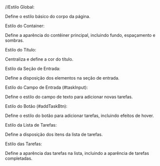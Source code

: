 //Estilo Global:

Define o estilo básico do corpo da página.

Estilo do Container:

Define a aparência do contêiner principal, incluindo fundo, espaçamento e sombras.

Estilo do Título:

Centraliza e define a cor do título.

Estilo da Seção de Entrada:

Define a disposição dos elementos na seção de entrada.

Estilo do Campo de Entrada (#taskInput):

Define o estilo do campo de texto para adicionar novas tarefas.

Estilo do Botão (#addTaskBtn):

Define o estilo do botão para adicionar tarefas, incluindo efeitos de hover.

Estilo da Lista de Tarefas:

Define a disposição dos itens da lista de tarefas.

Estilo das Tarefas:

Define a aparência das tarefas na lista, incluindo a aparência de tarefas completadas.
